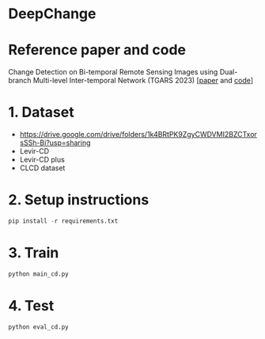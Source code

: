# DeepChange
# Reference paper and code
Change Detection on Bi-temporal Remote Sensing Images using Dual-branch Multi-level Inter-temporal Network (TGARS 2023) [[paper](https://ieeexplore.ieee.org/document/10034787) and [code](https://github.com/ZhengJianwei2/DMINet)]
# 1. Dataset
- https://drive.google.com/drive/folders/1k4BRtPK9ZgyCWDVMI2BZCTxorsSSh-Bi?usp=sharing
- Levir-CD
- Levir-CD plus
- CLCD dataset
# 2. Setup instructions
```python
pip install -r requirements.txt
```
# 3. Train
```python
python main_cd.py
```
# 4. Test
```python
python eval_cd.py
```
